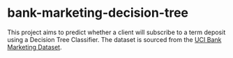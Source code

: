 # bank-marketing-decision-tree
This project aims to predict whether a client will subscribe to a term deposit using a Decision Tree Classifier. The dataset is sourced from the [UCI Bank Marketing Dataset](https://archive.ics.uci.edu/ml/datasets/bank+marketing).
